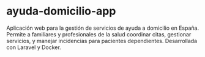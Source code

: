 # ayuda-domicilio-app
Aplicación web para la gestión de servicios de ayuda a domicilio en España. Permite a familiares y profesionales de la salud coordinar citas, gestionar servicios, y manejar incidencias para pacientes dependientes. Desarrollada con Laravel y Docker.

